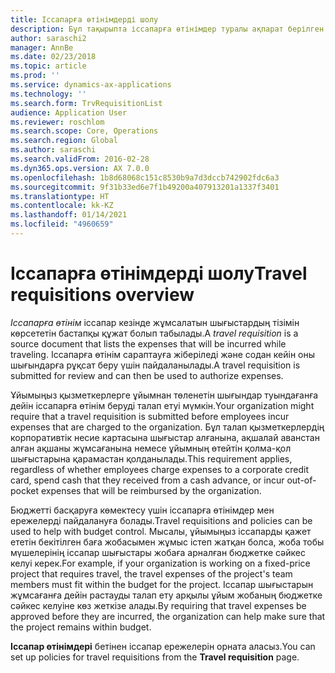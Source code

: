 ```yaml
---
title: Іссапарға өтінімдерді шолу
description: Бұл тақырыпта іссапарға өтінімдер туралы ақпарат берілген. Іссапарға өтінім жоспарланған іссапар шығындарын құжаттайды.
author: saraschi2
manager: AnnBe
ms.date: 02/23/2018
ms.topic: article
ms.prod: ''
ms.service: dynamics-ax-applications
ms.technology: ''
ms.search.form: TrvRequisitionList
audience: Application User
ms.reviewer: roschlom
ms.search.scope: Core, Operations
ms.search.region: Global
ms.author: saraschi
ms.search.validFrom: 2016-02-28
ms.dyn365.ops.version: AX 7.0.0
ms.openlocfilehash: 1b8d68068c151c8530b9a7d3dccb742902fdc6a3
ms.sourcegitcommit: 9f31b33ed6e7f1b49200a407913201a1337f3401
ms.translationtype: HT
ms.contentlocale: kk-KZ
ms.lasthandoff: 01/14/2021
ms.locfileid: "4960659"
---
```

# <a name="travel-requisitions-overview"></a><span data-ttu-id="ac627-104">Іссапарға өтінімдерді шолу</span><span class="sxs-lookup"><span data-stu-id="ac627-104">Travel requisitions overview</span></span>

<span data-ttu-id="ac627-105">*Іссапарға өтінім* іссапар кезінде жұмсалатын шығыстардың тізімін көрсететін бастапқы құжат болып табылады.</span><span class="sxs-lookup"><span data-stu-id="ac627-105">A *travel requisition* is a source document that lists the expenses that will be incurred while traveling.</span></span> <span data-ttu-id="ac627-106">Іссапарға өтінім сараптауға жіберіледі және содан кейін оны шығындарға рұқсат беру үшін пайдаланылады.</span><span class="sxs-lookup"><span data-stu-id="ac627-106">A travel requisition is submitted for review and can then be used to authorize expenses.</span></span>

<span data-ttu-id="ac627-107">Ұйымыңыз қызметкерлерге ұйымнан төленетін шығындар туындағанға дейін іссапарға өтінім беруді талап етуі мүмкін.</span><span class="sxs-lookup"><span data-stu-id="ac627-107">Your organization might require that a travel requisition is submitted before employees incur expenses that are charged to the organization.</span></span> <span data-ttu-id="ac627-108">Бұл талап қызметкерлердің корпоративтік несие картасына шығыстар алғанына, ақшалай аванстан алған ақшаны жұмсағанына немесе ұйымның өтейтін қолма-қол шығыстарына қарамастан қолданылады.</span><span class="sxs-lookup"><span data-stu-id="ac627-108">This requirement applies, regardless of whether employees charge expenses to a corporate credit card, spend cash that they received from a cash advance, or incur out-of-pocket expenses that will be reimbursed by the organization.</span></span>

<span data-ttu-id="ac627-109">Бюджетті басқаруға көмектесу үшін іссапарға өтінімдер мен ережелерді пайдалануға болады.</span><span class="sxs-lookup"><span data-stu-id="ac627-109">Travel requisitions and policies can be used to help with budget control.</span></span> <span data-ttu-id="ac627-110">Мысалы, ұйымыңыз іссапарды қажет ететін бекітілген баға жобасымен жұмыс істеп жатқан болса, жоба тобы мүшелерінің іссапар шығыстары жобаға арналған бюджетке сәйкес келуі керек.</span><span class="sxs-lookup"><span data-stu-id="ac627-110">For example, if your organization is working on a fixed-price project that requires travel, the travel expenses of the project's team members must fit within the budget for the project.</span></span> <span data-ttu-id="ac627-111">Іссапар шығыстарын жұмсағанға дейін растауды талап ету арқылы ұйым жобаның бюджетке сәйкес келуіне көз жеткізе алады.</span><span class="sxs-lookup"><span data-stu-id="ac627-111">By requiring that travel expenses be approved before they are incurred, the organization can help make sure that the project remains within budget.</span></span>

<span data-ttu-id="ac627-112">**Іссапар өтінімдері** бетінен іссапар ережелерін орната аласыз.</span><span class="sxs-lookup"><span data-stu-id="ac627-112">You can set up policies for travel requisitions from the **Travel requisition** page.</span></span>

